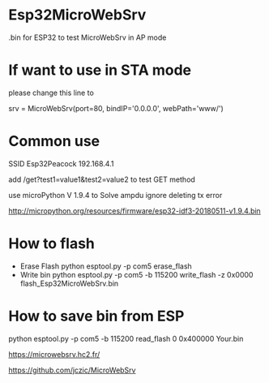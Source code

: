 # Esp32MicroWebSrv

.bin for ESP32 to test MicroWebSrv in AP mode 

# If want to use in STA mode
please change this line to

srv = MicroWebSrv(port=80, bindIP='0.0.0.0', webPath='www/')

# Common use

SSID Esp32Peacock
192.168.4.1

add /get?test1=value1&test2=value2 to test GET method

use microPython V 1.9.4 to Solve ampdu ignore deleting tx error

http://micropython.org/resources/firmware/esp32-idf3-20180511-v1.9.4.bin

# How to flash
- Erase Flash
python esptool.py -p com5 erase_flash
- Write bin
python esptool.py -p com5 -b 115200 write_flash -z  0x0000 flash_Esp32MicroWebSrv.bin


# How to save bin from ESP
python esptool.py -p com5 -b 115200 read_flash 0 0x400000 Your.bin


https://microwebsrv.hc2.fr/

https://github.com/jczic/MicroWebSrv

